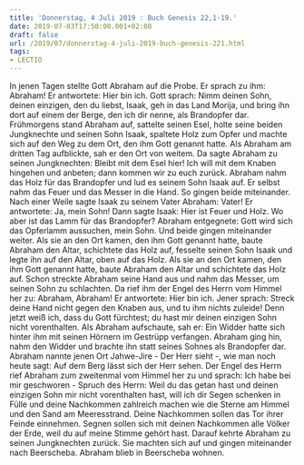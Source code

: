 ```yaml
---
title: 'Donnerstag, 4 Juli 2019 : Buch Genesis 22,1-19.'
date: 2019-07-03T17:50:00.001+02:00
draft: false
url: /2019/07/donnerstag-4-juli-2019-buch-genesis-221.html
tags: 
- LECTIO
---
```


In jenen Tagen stellte Gott Abraham auf die Probe. Er sprach zu ihm: Abraham! Er antwortete: Hier bin ich. Gott sprach: Nimm deinen Sohn, deinen einzigen, den du liebst, Isaak, geh in das Land Morija, und bring ihn dort auf einem der Berge, den ich dir nenne, als Brandopfer dar. Frühmorgens stand Abraham auf, sattelte seinen Esel, holte seine beiden Jungknechte und seinen Sohn Isaak, spaltete Holz zum Opfer und machte sich auf den Weg zu dem Ort, den ihm Gott genannt hatte. Als Abraham am dritten Tag aufblickte, sah er den Ort von weitem. Da sagte Abraham zu seinen Jungknechten: Bleibt mit dem Esel hier! Ich will mit dem Knaben hingehen und anbeten; dann kommen wir zu euch zurück. Abraham nahm das Holz für das Brandopfer und lud es seinem Sohn Isaak auf. Er selbst nahm das Feuer und das Messer in die Hand. So gingen beide miteinander. Nach einer Weile sagte Isaak zu seinem Vater Abraham: Vater! Er antwortete: Ja, mein Sohn! Dann sagte Isaak: Hier ist Feuer und Holz. Wo aber ist das Lamm für das Brandopfer? Abraham entgegnete: Gott wird sich das Opferlamm aussuchen, mein Sohn. Und beide gingen miteinander weiter. Als sie an den Ort kamen, den ihm Gott genannt hatte, baute Abraham den Altar, schichtete das Holz auf, fesselte seinen Sohn Isaak und legte ihn auf den Altar, oben auf das Holz. Als sie an den Ort kamen, den ihm Gott genannt hatte, baute Abraham den Altar und schichtete das Holz auf. Schon streckte Abraham seine Hand aus und nahm das Messer, um seinen Sohn zu schlachten. Da rief ihm der Engel des Herrn vom Himmel her zu: Abraham, Abraham! Er antwortete: Hier bin ich. Jener sprach: Streck deine Hand nicht gegen den Knaben aus, und tu ihm nichts zuleide! Denn jetzt weiß ich, dass du Gott fürchtest; du hast mir deinen einzigen Sohn nicht vorenthalten. Als Abraham aufschaute, sah er: Ein Widder hatte sich hinter ihm mit seinen Hörnern im Gestrüpp verfangen. Abraham ging hin, nahm den Widder und brachte ihn statt seines Sohnes als Brandopfer dar. Abraham nannte jenen Ort Jahwe-Jire - Der Herr sieht -, wie man noch heute sagt: Auf dem Berg lässt sich der Herr sehen. Der Engel des Herrn rief Abraham zum zweitenmal vom Himmel her zu und sprach: Ich habe bei mir geschworen - Spruch des Herrn: Weil du das getan hast und deinen einzigen Sohn mir nicht vorenthalten hast, will ich dir Segen schenken in Fülle und deine Nachkommen zahlreich machen wie die Sterne am Himmel und den Sand am Meeresstrand. Deine Nachkommen sollen das Tor ihrer Feinde einnehmen. Segnen sollen sich mit deinen Nachkommen alle Völker der Erde, weil du auf meine Stimme gehört hast. Darauf kehrte Abraham zu seinen Jungknechten zurück. Sie machten sich auf und gingen miteinander nach Beerscheba. Abraham blieb in Beerscheba wohnen.